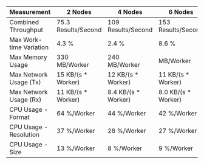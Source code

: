 | Measurement             | 2 Nodes             | 4 Nodes              | 6 Nodes              |
| ----------------------- | ------------------- | -------------------- | -------------------- |
| Combined Throughput     | 75.3 Results/Second | 109 Results/Second   | 153 Results/Second   |
| Max Work-time Variation | 4.3 %               | 2.4 %                | 8.6 %                |
| Max Memory Usage        | 330 MB/Worker       | 240 MB/Worker        | MB/Worker            |
| Max Network Usage (Tx)  | 15 KB/(s \* Worker) | 12 KB/(s \* Worker)  | 11 KB/(s \* Worker)  |
| Max Network Usage (Rx)  | 11 KB/(s \* Worker) | 8.4 KB/(s \* Worker) | 8.0 KB/(s \* Worker) |
| CPU Usage - Format      | 64 %/Worker         | 44 %/Worker          | 42 %/Worker          |
| CPU Usage - Resolution  | 37 %/Worker         | 28 %/Worker          | 27 %/Worker          |
| CPU Usage - Size        | 13 %/Worker         | 8 %/Worker           | 9 %/Worker           |
